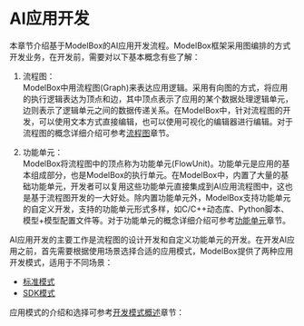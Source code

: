 # AI应用开发

本章节介绍基于ModelBox的AI应用开发流程。ModelBox框架采用图编排的方式开发业务，在开发前，需要对以下基本概念有些了解：

1. 流程图：  
ModelBox中用流程图(Graph)来表达应用逻辑。采用有向图的方式，将应用的执行逻辑表达为顶点和边，其中顶点表示了应用的某个数据处理逻辑单元，边则表示了逻辑单元之间的数据传递关系。在ModelBox中，针对流程图的开发，可以使用文本方式直接编辑，也可以使用可视化的编辑器进行编辑。对于流程图的概念详细介绍可参考[流程图](../basic-conception/graph.md)章节。

1. 功能单元：  
ModelBox将流程图中的顶点称为功能单元(FlowUnit)。功能单元是应用的基本组成部分，也是ModelBox的执行单元。在ModelBox中，内置了大量的基础功能单元，开发者可以复用这些功能单元直接集成到AI应用流程图中，这也是基于流程图开发的一大好处。除内置功能单元外，ModelBox支持功能单元的自定义开发，支持的功能单元形式多样，如C/C++动态库、Python脚本、模型+模型配置文件等。对于功能单元的概念详细介绍可参考[功能单元](../basic-conception/flowunit.md)章节。

AI应用开发的主要工作是流程图的设计开发和自定义功能单元的开发。在开发AI应用之前，首先需要根据使用场景选择合适的应用模式，ModelBox提供了两种应用开发模式，适用于不同场景：

* [标准模式](./standard-mode/modelbox-app-mode.md)
* [SDK模式](./sdk-mode/sdk-mode.md)

应用模式的介绍和选择可参考[开发模式概述](./develop-mode.md)章节：
